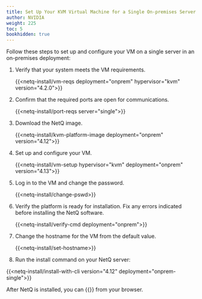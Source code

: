 ```yaml
---
title: Set Up Your KVM Virtual Machine for a Single On-premises Server
author: NVIDIA
weight: 225
toc: 5
bookhidden: true
---
```

Follow these steps to set up and configure your VM on a single server in an on-premises deployment:

1. Verify that your system meets the VM requirements.

    {{<netq-install/vm-reqs deployment="onprem" hypervisor="kvm" version="4.2.0">}}

2. Confirm that the required ports are open for communications.

    {{<netq-install/port-reqs server="single">}}

3. Download the NetQ image.

    {{<netq-install/kvm-platform-image deployment="onprem" version="4.12">}}

4. Set up and configure your VM.

    {{<netq-install/vm-setup hypervisor="kvm" deployment="onprem" version="4.13">}}

5. Log in to the VM and change the password.

    {{<netq-install/change-pswd>}}

6. Verify the platform is ready for installation. Fix any errors indicated before installing the NetQ software.

    {{<netq-install/verify-cmd deployment="onprem">}}

7. Change the hostname for the VM from the default value.

    {{<netq-install/set-hostname>}}

8. Run the install command on your NetQ server:

{{<netq-install/install-with-cli version="4.12" deployment="onprem-single">}}

After NetQ is installed, you can {{<link title="Access the NetQ UI" text="log in to NetQ">}} from your browser.